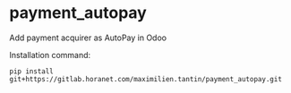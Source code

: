 # payment_autopay
Add payment acquirer as AutoPay in Odoo

Installation command:

`pip install git+https://gitlab.horanet.com/maximilien.tantin/payment_autopay.git`
